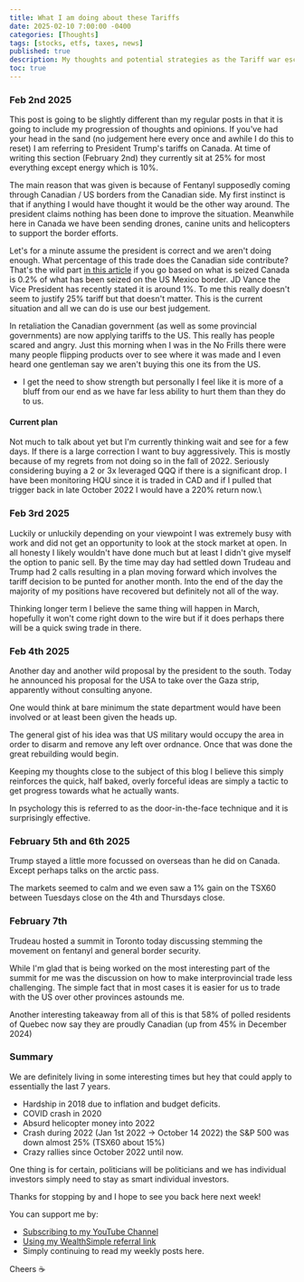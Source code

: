 ```yaml
---
title: What I am doing about these Tariffs
date: 2025-02-10 7:00:00 -0400
categories: [Thoughts]
tags: [stocks, etfs, taxes, news]
published: true
description: My thoughts and potential strategies as the Tariff war escalates
toc: true
---
```


### Feb 2nd 2025
This post is going to be slightly different than my regular posts in that it is going to include my progression of thoughts and opinions. If you've had your head in the sand (no judgement here every once and awhile I do this to reset) I am referring to President Trump's tariffs on Canada. At time of writing this section (February 2nd) they currently sit at 25% for most everything except energy which is 10%.

The main reason that was given is because of Fentanyl supposedly coming through Canadian / US borders from the Canadian side. My first instinct is that if anything I would have thought it would be the other way around. The president claims nothing has been done to improve the situation. Meanwhile here in Canada we have been sending drones, canine units and helicopters to support the border efforts.

Let's for a minute assume the president is correct and we aren't doing enough. What percentage of this trade does the Canadian side contribute? That's the wild part [in this article](https://www.nytimes.com/2025/01/30/world/canada/canada-fentanyl-trump.html) if you go based on what is seized Canada is 0.2% of what has been seized on the US Mexico border. JD Vance the Vice President has recently stated it is around 1%. To me this really doesn't seem to justify 25% tariff but that doesn't matter. This is the current situation and all we can do is use our best judgement.

In retaliation the Canadian government (as well as some provincial governments) are now applying tariffs to the US. This really has people scared and angry. Just this morning when I was in the No Frills there were many people flipping products over to see where it was made and I even heard one gentleman say we aren't buying this one its from the US.
- I get the need to show strength but personally I feel like it is more of a bluff from our end as we have far less ability to hurt them than they do to us.

#### Current plan

Not much to talk about yet but I'm currently thinking wait and see for a few days. If there is a large correction I want to buy aggressively. This is mostly because of my regrets from not doing so in the fall of 2022. Seriously considering buying a 2 or 3x leveraged QQQ if there is a significant drop. I have been monitoring HQU since it is traded in CAD and if I pulled that trigger back in late October 2022 I would have a 220% return now.\


### Feb 3rd 2025
Luckily or unluckily depending on your viewpoint I was extremely busy with work and did not get an opportunity to look at the stock market at open. In all honesty I likely wouldn't have done much but at least I didn't give myself the option to panic sell. By the time may day had settled down Trudeau and Trump had 2 calls resulting in a plan moving forward which involves the tariff decision to be punted for another month. Into the end of the day the majority of my positions have recovered but definitely not all of the way.

Thinking longer term I believe the same thing will happen in March, hopefully it won't come right down to the wire but if it does perhaps there will be a quick swing trade in there.

### Feb 4th 2025

Another day and another wild proposal by the president to the south. Today he announced his proposal for the USA to take over the Gaza strip, apparently without consulting anyone.

One would think at bare minimum the state department would have been involved or at least been given the heads up.

The general gist of his idea was that US military would occupy the area in order to disarm and remove any left over ordnance. Once that was done the great rebuilding would begin.

Keeping my thoughts close to the subject of this blog I believe this simply reinforces the quick, half baked, overly forceful ideas are simply a tactic to get progress towards what he actually wants.

In psychology this is referred to as the door-in-the-face technique and it is surprisingly effective.

### February 5th and 6th 2025

Trump stayed a little more focussed on overseas than he did on Canada. Except perhaps talks on the arctic pass.

The markets seemed to calm and we even saw a 1% gain on the TSX60 between Tuesdays close on the 4th and Thursdays close.

### February 7th

Trudeau hosted a summit in Toronto today discussing stemming the movement on fentanyl and general border security. 

While I'm glad that is being worked on the most interesting part of the summit for me was the discussion on how to make interprovincial trade less challenging. The simple fact that in most cases it is easier for us to trade with the US over other provinces astounds me.

Another interesting takeaway from all of this is that 58% of polled residents of Quebec now say they are proudly Canadian (up from 45% in December 2024)

### Summary

We are definitely living in some interesting times but hey that could apply to essentially the last 7 years. 
- Hardship in 2018 due to inflation and budget deficits.
- COVID crash in 2020
- Absurd helicopter money into 2022
- Crash during 2022 (Jan 1st 2022 -> October 14 2022) the S&P 500 was down almost 25% (TSX60 about 15%)
- Crazy rallies since October 2022 until now.

One thing is for certain, politicians will be politicians and we has individual investors simply need to stay as smart individual investors.

Thanks for stopping by and I hope to see you back here next week!

You can support me by:
- [Subscribing to my YouTube Channel](https://www.youtube.com/@FinancialFreedomAnOdyssey?sub_confirmation=1)
- [Using my WealthSimple referral link](https://my.wealthsimple.com/app/public/trade-referral-signup?code=VUGTXQ)
- Simply continuing to read my weekly posts here.

Cheers ☕